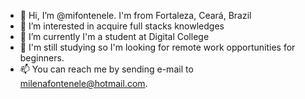 - 👋 Hi, I’m @mifontenele. I'm from Fortaleza, Ceará, Brazil
- 👀 I’m interested in acquire full stacks knowledges
- 🌱 I’m currently I'm a student at Digital College
- 💞️ I'm still studying so I'm looking for remote work opportunities for beginners.
- 📫 You can reach me by sending e-mail to milenafontenele@hotmail.com.

<!---
mifontenele/mifontenele is a ✨ special ✨ repository because its `README.md` (this file) appears on your GitHub profile.
You can click the Preview link to take a look at your changes.
--->
